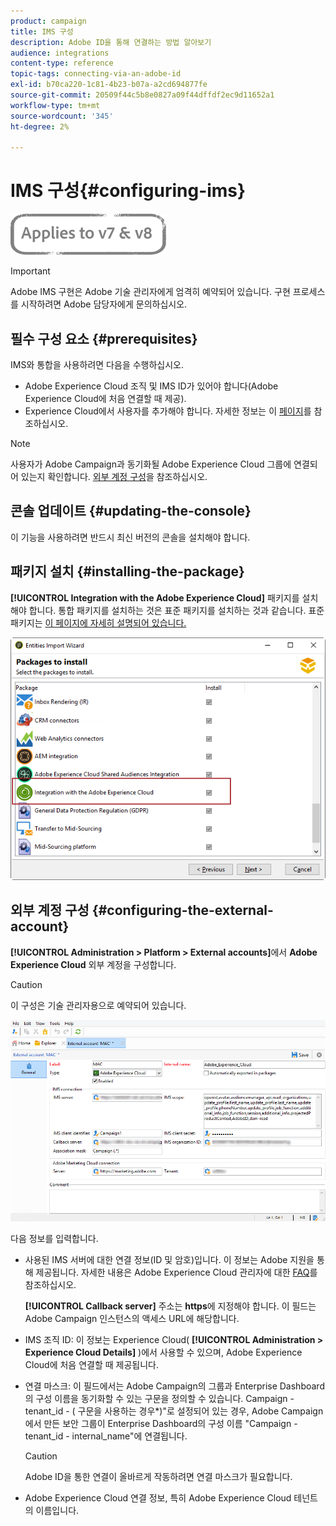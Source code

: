 ```yaml
---
product: campaign
title: IMS 구성
description: Adobe ID을 통해 연결하는 방법 알아보기
audience: integrations
content-type: reference
topic-tags: connecting-via-an-adobe-id
exl-id: b70ca220-1c81-4b23-b07a-a2cd694877fe
source-git-commit: 20509f44c5b8e0827a09f44dffdf2ec9d11652a1
workflow-type: tm+mt
source-wordcount: '345'
ht-degree: 2%

---
```


# IMS 구성{#configuring-ims}

![](../../assets/common.svg)

>[!IMPORTANT]
>
>Adobe IMS 구현은 Adobe 기술 관리자에게 엄격히 예약되어 있습니다. 구현 프로세스를 시작하려면 Adobe 담당자에게 문의하십시오.

## 필수 구성 요소 {#prerequisites}

IMS와 통합을 사용하려면 다음을 수행하십시오.

* Adobe Experience Cloud 조직 및 IMS ID가 있어야 합니다(Adobe Experience Cloud에 처음 연결할 때 제공).
* Experience Cloud에서 사용자를 추가해야 합니다. 자세한 정보는 이 [페이지](https://experienceleague.adobe.com/docs/core-services/interface/manage-users-and-products/admin-getting-started.html)를 참조하십시오.

>[!NOTE]
>
>사용자가 Adobe Campaign과 동기화될 Adobe Experience Cloud 그룹에 연결되어 있는지 확인합니다. [외부 계정 구성](#configuring-the-external-account)을 참조하십시오.

## 콘솔 업데이트 {#updating-the-console}

이 기능을 사용하려면 반드시 최신 버전의 콘솔을 설치해야 합니다.

## 패키지 설치 {#installing-the-package}

**[!UICONTROL Integration with the Adobe Experience Cloud]** 패키지를 설치해야 합니다. 통합 패키지를 설치하는 것은 표준 패키지를 설치하는 것과 같습니다. 표준 패키지는 [이 페이지에 자세히 설명되어 있습니다.](../../installation/using/installing-campaign-standard-packages.md)

![](assets/ims_6.png)

## 외부 계정 구성 {#configuring-the-external-account}

**[!UICONTROL Administration > Platform > External accounts]**&#x200B;에서 **Adobe Experience Cloud** 외부 계정을 구성합니다.

>[!CAUTION]
>
>이 구성은 기술 관리자용으로 예약되어 있습니다.

![](assets/ims_5.png)

다음 정보를 입력합니다.

* 사용된 IMS 서버에 대한 연결 정보(ID 및 암호)입니다. 이 정보는 Adobe 지원을 통해 제공됩니다. 자세한 내용은 Adobe Experience Cloud 관리자에 대한 [FAQ](https://experienceleague.adobe.com/docs/core-services/interface/manage-users-and-products/faq.html)를 참조하십시오.

   **[!UICONTROL Callback server]** 주소는 **https**&#x200B;에 지정해야 합니다. 이 필드는 Adobe Campaign 인스턴스의 액세스 URL에 해당합니다.

* IMS 조직 ID: 이 정보는 Experience Cloud( **[!UICONTROL Administration > Experience Cloud Details]** )에서 사용할 수 있으며, Adobe Experience Cloud에 처음 연결할 때 제공됩니다.
* 연결 마스크: 이 필드에서는 Adobe Campaign의 그룹과 Enterprise Dashboard의 구성 이름을 동기화할 수 있는 구문을 정의할 수 있습니다. Campaign - tenant_id - ( 구문을 사용하는 경우*)&quot;로 설정되어 있는 경우, Adobe Campaign에서 만든 보안 그룹이 Enterprise Dashboard의 구성 이름 &quot;Campaign - tenant_id - internal_name&quot;에 연결됩니다.

   >[!CAUTION]
   >
   >Adobe ID을 통한 연결이 올바르게 작동하려면 연결 마스크가 필요합니다.

* Adobe Experience Cloud 연결 정보, 특히 Adobe Experience Cloud 테넌트의 이름입니다.
